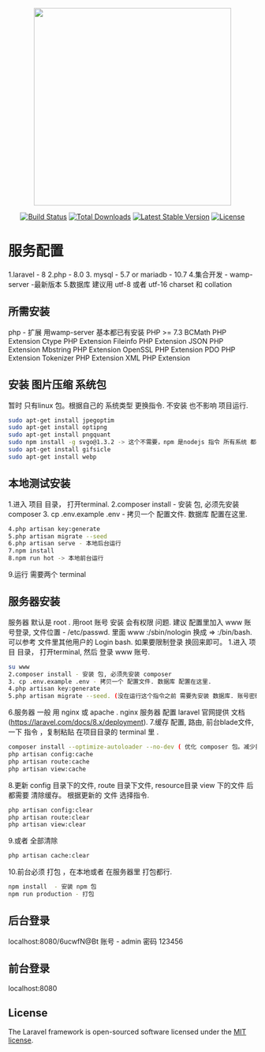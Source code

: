 <p align="center"><a href="https://laravel.com" target="_blank"><img src="https://raw.githubusercontent.com/laravel/art/master/logo-lockup/5%20SVG/2%20CMYK/1%20Full%20Color/laravel-logolockup-cmyk-red.svg" width="400"></a></p>

<p align="center">
<a href="https://travis-ci.org/laravel/framework"><img src="https://travis-ci.org/laravel/framework.svg" alt="Build Status"></a>
<a href="https://packagist.org/packages/laravel/framework"><img src="https://img.shields.io/packagist/dt/laravel/framework" alt="Total Downloads"></a>
<a href="https://packagist.org/packages/laravel/framework"><img src="https://img.shields.io/packagist/v/laravel/framework" alt="Latest Stable Version"></a>
<a href="https://packagist.org/packages/laravel/framework"><img src="https://img.shields.io/packagist/l/laravel/framework" alt="License"></a>
</p>

# 服务配置
1.laravel - 8
2.php - 8.0
3. mysql - 5.7 or mariadb - 10.7
4.集合开发 - wamp-server -最新版本
5.数据库 建议用 utf-8 或者 utf-16 charset 和 collation

## 所需安装
php - 扩展
用wamp-server 基本都已有安装
PHP >= 7.3
BCMath PHP Extension
Ctype PHP Extension
Fileinfo PHP Extension
JSON PHP Extension
Mbstring PHP Extension
OpenSSL PHP Extension 
PDO PHP Extension
Tokenizer PHP Extension
XML PHP Extension

## 安装 图片压缩 系统包
暂时 只有linux 包。根据自己的 系统类型 更换指令. 不安装 也不影响 项目运行.
```bash
sudo apt-get install jpegoptim
sudo apt-get install optipng
sudo apt-get install pngquant
sudo npm install -g svgo@1.3.2 -> 这个不需要，npm 是nodejs 指令 所有系统 都一致。
sudo apt-get install gifsicle
sudo apt-get install webp
```

## 本地测试安装 
1.进入 项目 目录， 打开terminal.
2.composer install - 安装 包, 必须先安装 composer
3. cp .env.example .env - 拷贝一个 配置文件. 数据库 配置在这里.
```bash
4.php artisan key:generate
5.php artisan migrate --seed
6.php artisan serve - 本地后台运行 
7.npm install
8.npm run hot -> 本地前台运行
```
9.运行 需要两个 terminal 

## 服务器安装
服务器 默认是 root . 用root 账号 安装 会有权限 问题.
建议 配置里加入 www 账号登录, 文件位置 - /etc/passwd. 里面 www :/sbin/nologin 换成 => :/bin/bash. 可以参考 文件里其他用户的 Login bash. 如果要限制登录 换回来即可。
1.进入 项目 目录， 打开terminal, 然后 登录 www 账号. 
```bash
su www
2.composer install - 安装 包, 必须先安装 composer
3. cp .env.example .env - 拷贝一个 配置文件. 数据库 配置在这里.
4.php artisan key:generate
5.php artisan migrate --seed. (没在运行这个指令之前 需要先安装 数据库. 账号密码端口 在.env 里配置好.
```
6.服务器 一般 用 nginx 或 apache . nginx 服务器 配置 laravel 官网提供 文档 (https://laravel.com/docs/8.x/deployment).
7.缓存 配置, 路由, 前台blade文件, 一下 指令 ，复制粘贴 在项目目录的 terminal 里 .
```bash
composer install --optimize-autoloader --no-dev ( 优化 composer 包。减少找包的时间)
php artisan config:cache
php artisan route:cache
php artisan view:cache
```
8.更新 config 目录下的文件, route 目录下文件, resource目录 view 下的文件 后 都需要 清除缓存。 根据更新的 文件 选择指令.
```bash
php artisan config:clear
php artisan route:clear
php artisan view:clear
```
9.或者 全部清除 
```bash
php artisan cache:clear
```
10.前台必须 打包 ，在本地或者 在服务器里 打包都行.
```bash
npm install  - 安装 npm 包
npm run production - 打包
```

## 后台登录
localhost:8080/6ucwfN@Bt
账号 - admin 密码 123456

## 前台登录
localhost:8080


## License

The Laravel framework is open-sourced software licensed under the [MIT license](https://opensource.org/licenses/MIT).
